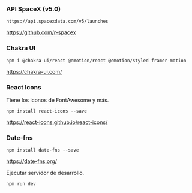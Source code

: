 
### API SpaceX (v5.0)

`https://api.spacexdata.com/v5/launches`

https://github.com/r-spacex


### Chakra UI

`npm i @chakra-ui/react @emotion/react @emotion/styled framer-motion`

https://chakra-ui.com/


### React Icons

Tiene los iconos de FontAwesome y más.

`npm install react-icons --save`

https://react-icons.github.io/react-icons/


### Date-fns

`npm install date-fns --save`

https://date-fns.org/


Ejecutar servidor de desarrollo.

`npm run dev`